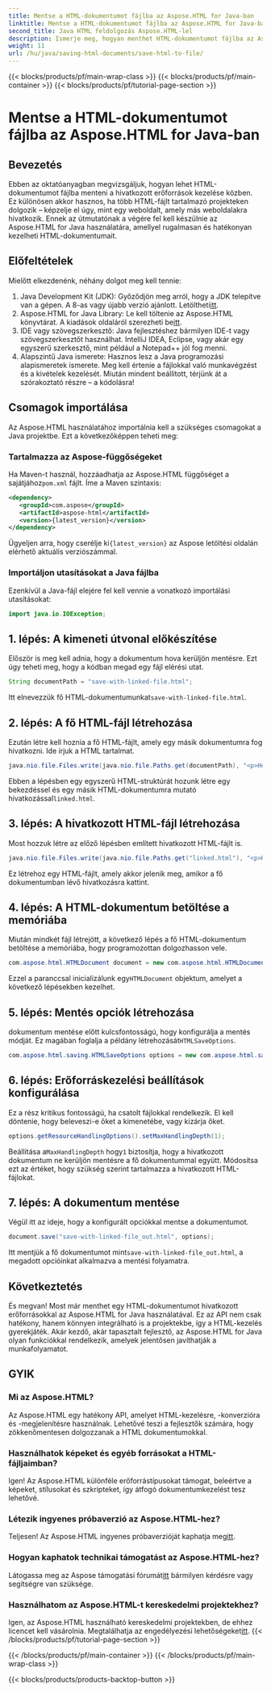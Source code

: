 ```yaml
---
title: Mentse a HTML-dokumentumot fájlba az Aspose.HTML for Java-ban
linktitle: Mentse a HTML-dokumentumot fájlba az Aspose.HTML for Java-ban
second_title: Java HTML feldolgozás Aspose.HTML-lel
description: Ismerje meg, hogyan menthet HTML-dokumentumot fájlba az Aspose.HTML for Java használatával, amely tökéletes több összekapcsolt erőforrás egyszerű kezeléséhez.
weight: 11
url: /hu/java/saving-html-documents/save-html-to-file/
---
```


{{< blocks/products/pf/main-wrap-class >}}
{{< blocks/products/pf/main-container >}}
{{< blocks/products/pf/tutorial-page-section >}}

# Mentse a HTML-dokumentumot fájlba az Aspose.HTML for Java-ban

## Bevezetés
Ebben az oktatóanyagban megvizsgáljuk, hogyan lehet HTML-dokumentumot fájlba menteni a hivatkozott erőforrások kezelése közben. Ez különösen akkor hasznos, ha több HTML-fájlt tartalmazó projekteken dolgozik – képzelje el úgy, mint egy weboldalt, amely más weboldalakra hivatkozik. Ennek az útmutatónak a végére fel kell készülnie az Aspose.HTML for Java használatára, amellyel rugalmasan és hatékonyan kezelheti HTML-dokumentumait.
## Előfeltételek
Mielőtt elkezdenénk, néhány dolgot meg kell tennie:
1.  Java Development Kit (JDK): Győződjön meg arról, hogy a JDK telepítve van a gépen. A 8-as vagy újabb verzió ajánlott. Letöltheti[itt](https://www.oracle.com/java/technologies/javase-jdk11-downloads.html).
2.  Aspose.HTML for Java Library: Le kell töltenie az Aspose.HTML könyvtárat. A kiadások oldaláról szerezheti be[itt](https://releases.aspose.com/html/java/).
3. IDE vagy szövegszerkesztő: Java fejlesztéshez bármilyen IDE-t vagy szövegszerkesztőt használhat. IntelliJ IDEA, Eclipse, vagy akár egy egyszerű szerkesztő, mint például a Notepad++ jól fog menni.
4. Alapszintű Java ismerete: Hasznos lesz a Java programozási alapismeretek ismerete. Meg kell értenie a fájlokkal való munkavégzést és a kivételek kezelését.
Miután mindent beállított, térjünk át a szórakoztató részre – a kódolásra!
## Csomagok importálása
Az Aspose.HTML használatához importálnia kell a szükséges csomagokat a Java projektbe. Ezt a következőképpen teheti meg:
### Tartalmazza az Aspose-függőségeket
 Ha Maven-t használ, hozzáadhatja az Aspose.HTML függőséget a sajátjához`pom.xml` fájlt. Íme a Maven szintaxis:
```xml
<dependency>
   <groupId>com.aspose</groupId>
   <artifactId>aspose-html</artifactId>
   <version>{latest_version}</version>
</dependency>
```
 Ügyeljen arra, hogy cserélje ki`{latest_version}` az Aspose letöltési oldalán elérhető aktuális verziószámmal.
### Importáljon utasításokat a Java fájlba
Ezenkívül a Java-fájl elejére fel kell vennie a vonatkozó importálási utasításokat:
```java
import java.io.IOException;
```

## 1. lépés: A kimeneti útvonal előkészítése
Először is meg kell adnia, hogy a dokumentum hova kerüljön mentésre. Ezt úgy teheti meg, hogy a kódban megad egy fájl elérési utat.
```java
String documentPath = "save-with-linked-file.html";
```
 Itt elnevezzük fő HTML-dokumentumunkat`save-with-linked-file.html`.
## 2. lépés: A fő HTML-fájl létrehozása
Ezután létre kell hoznia a fő HTML-fájlt, amely egy másik dokumentumra fog hivatkozni. Ide írjuk a HTML tartalmat.
```java
java.nio.file.Files.write(java.nio.file.Paths.get(documentPath), "<p>Hello World!</p><a href='linked.html'>linked file</a>".getBytes());
```
 Ebben a lépésben egy egyszerű HTML-struktúrát hozunk létre egy bekezdéssel és egy másik HTML-dokumentumra mutató hivatkozással`linked.html`.
## 3. lépés: A hivatkozott HTML-fájl létrehozása
Most hozzuk létre az előző lépésben említett hivatkozott HTML-fájlt is.
```java
java.nio.file.Files.write(java.nio.file.Paths.get("linked.html"), "<p>Hello linked file!</p>".getBytes());
```
Ez létrehoz egy HTML-fájlt, amely akkor jelenik meg, amikor a fő dokumentumban lévő hivatkozásra kattint.
## 4. lépés: A HTML-dokumentum betöltése a memóriába
Miután mindkét fájl létrejött, a következő lépés a fő HTML-dokumentum betöltése a memóriába, hogy programozottan dolgozhasson vele.
```java
com.aspose.html.HTMLDocument document = new com.aspose.html.HTMLDocument(documentPath);
```
 Ezzel a paranccsal inicializálunk egy`HTMLDocument` objektum, amelyet a következő lépésekben kezelhet.
## 5. lépés: Mentés opciók létrehozása
 dokumentum mentése előtt kulcsfontosságú, hogy konfigurálja a mentés módját. Ez magában foglalja a példány létrehozását`HTMLSaveOptions`.
```java
com.aspose.html.saving.HTMLSaveOptions options = new com.aspose.html.saving.HTMLSaveOptions();
```
## 6. lépés: Erőforráskezelési beállítások konfigurálása
Ez a rész kritikus fontosságú, ha csatolt fájlokkal rendelkezik. El kell döntenie, hogy beleveszi-e őket a kimenetébe, vagy kizárja őket. 
```java
options.getResourceHandlingOptions().setMaxHandlingDepth(1);
```
 Beállítása a`MaxHandlingDepth` hogy`1` biztosítja, hogy a hivatkozott dokumentum ne kerüljön mentésre a fő dokumentummal együtt. Módosítsa ezt az értéket, hogy szükség szerint tartalmazza a hivatkozott HTML-fájlokat.
## 7. lépés: A dokumentum mentése
Végül itt az ideje, hogy a konfigurált opciókkal mentse a dokumentumot.
```java
document.save("save-with-linked-file_out.html", options);
```
 Itt mentjük a fő dokumentumot mint`save-with-linked-file_out.html`, a megadott opcióinkat alkalmazva a mentési folyamatra.
## Következtetés
És megvan! Most már menthet egy HTML-dokumentumot hivatkozott erőforrásokkal az Aspose.HTML for Java használatával. Ez az API nem csak hatékony, hanem könnyen integrálható is a projektekbe, így a HTML-kezelés gyerekjáték. Akár kezdő, akár tapasztalt fejlesztő, az Aspose.HTML for Java olyan funkciókkal rendelkezik, amelyek jelentősen javíthatják a munkafolyamatot.
## GYIK
### Mi az Aspose.HTML?  
Az Aspose.HTML egy hatékony API, amelyet HTML-kezelésre, -konverzióra és -megjelenítésre használnak. Lehetővé teszi a fejlesztők számára, hogy zökkenőmentesen dolgozzanak a HTML dokumentumokkal.
### Használhatok képeket és egyéb forrásokat a HTML-fájljaimban?  
Igen! Az Aspose.HTML különféle erőforrástípusokat támogat, beleértve a képeket, stílusokat és szkripteket, így átfogó dokumentumkezelést tesz lehetővé.
### Létezik ingyenes próbaverzió az Aspose.HTML-hez?  
 Teljesen! Az Aspose.HTML ingyenes próbaverzióját kaphatja meg[itt](https://releases.aspose.com/).
### Hogyan kaphatok technikai támogatást az Aspose.HTML-hez?  
 Látogassa meg az Aspose támogatási fórumát[itt](https://forum.aspose.com/c/html/29) bármilyen kérdésre vagy segítségre van szüksége.
### Használhatom az Aspose.HTML-t kereskedelmi projektekhez?  
Igen, az Aspose.HTML használható kereskedelmi projektekben, de ehhez licencet kell vásárolnia. Megtalálhatja az engedélyezési lehetőségeket[itt](https://purchase.aspose.com/buy).
{{< /blocks/products/pf/tutorial-page-section >}}

{{< /blocks/products/pf/main-container >}}
{{< /blocks/products/pf/main-wrap-class >}}

{{< blocks/products/products-backtop-button >}}

